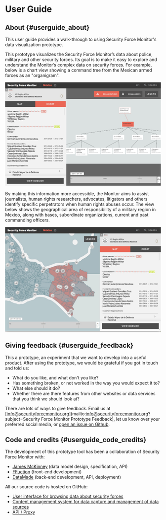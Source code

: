 # User Guide

## About {#userguide_about}

This user guide provides a walk-through to using Security Force Monitor's data visualization prototype.

This prototype visualizes the Security Force Monitor’s data about police, military and other security forces. Its goal is to make it easy to explore and understand the Monitor’s complex data on security forces. For example, below is a chart view showing a command tree from the Mexican armed forces as an "organigram".

![](/assets/prototype_chart.jpeg)

By making this information more accessible, the Monitor aims to assist journalists, human rights researchers, advocates, litigators and others identify specific perpetrators when human rights abuses occur. The view below shows the geographical area of responsibility of a military region in Mexico, along with bases, subordinate organizations, current and past commanding officers.

![](/assets/prototype_map.jpeg)

## Giving feedback {#userguide_feedback}

This a prototype, an experiment that we want to develop into a useful product. After using the prototype, we would be grateful if you got in touch and told us:

 * What do you like, and what don't you like?
 * Has something broken, or not worked in the way you would expect it to?
 * What else should it do?
 * Whether there are there features from other websites or data services that you think we should look at?

There are lots of ways to give feedback. Email us at [info@securityforcemonitor.org](mailto:info@securityforcemonitor.org?subject=Security Force Monitor Prototype Feedback), let us know over your preferred social media, or [open an issue on Github](https://github.com/security-force-monitor/sfm-ui).

## Code and credits {#userguide_code_credits}

The development of this prototype tool has been a collaboration of Security Force Monitor with:

 * [James McKinney](https://twitter.com/mckinneyjames) (data model design, specification, API)
 * [FFuction](https://ffctn.com/) (front-end development)
 * [DataMade](https://datamade.us) (back-end development, API, deployment)

All our source code is hosted on GitHub:

 * [User interface for browsing data about security forces](https://github.com/security-force-monitor/sfm-ui)
 * [Content management system for data capture and management of data sources](https://github.com/security-force-monitor/sfm-cms)
 * [API / Proxy](https://github.com/security-force-monitor/sfm-proxy) 
